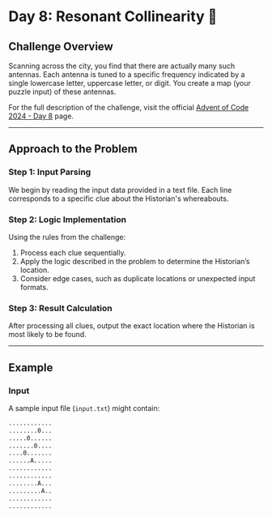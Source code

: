 # **Day 8: Resonant Collinearity** 🎄

## Challenge Overview

Scanning across the city, you find that there are actually many such antennas. Each antenna is tuned to a specific frequency indicated by a single lowercase letter, uppercase letter, or digit. You create a map (your puzzle input) of these antennas.

For the full description of the challenge, visit the official [Advent of Code 2024 - Day 8](https://adventofcode.com/2024/day/8) page.

---

## Approach to the Problem

### **Step 1: Input Parsing**

We begin by reading the input data provided in a text file. Each line corresponds to a specific clue about the Historian's whereabouts.

### **Step 2: Logic Implementation**

Using the rules from the challenge:

1. Process each clue sequentially.
2. Apply the logic described in the problem to determine the Historian’s location.
3. Consider edge cases, such as duplicate locations or unexpected input formats.

### **Step 3: Result Calculation**

After processing all clues, output the exact location where the Historian is most likely to be found.

---

## Example

### Input

A sample input file (`input.txt`) might contain:

```txt
............
........0...
.....0......
.......0....
....0.......
......A.....
............
............
........A...
.........A..
............
............
```
